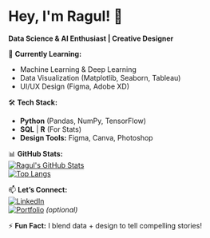 # Hey, I'm Ragul! 👋  
**Data Science & AI Enthusiast | Creative Designer**  

🌱 **Currently Learning:**  
- Machine Learning & Deep Learning  
- Data Visualization (Matplotlib, Seaborn, Tableau)  
- UI/UX Design (Figma, Adobe XD)  

🛠️ **Tech Stack:**  
- **Python** (Pandas, NumPy, TensorFlow)  
- **SQL** | **R** (For Stats)  
- **Design Tools:** Figma, Canva, Photoshop  

📊 **GitHub Stats:**  
[![Ragul's GitHub Stats](https://github-readme-stats.vercel.app/api?username=your-username&show_icons=true&theme=dracula)](https://github.com/your-username)  
[![Top Langs](https://github-readme-stats.vercel.app/api/top-langs/?username=your-username&layout=compact&theme=dracula)](https://github.com/your-username)  

📫 **Let’s Connect:**  
[![LinkedIn](https://img.shields.io/badge/LinkedIn-0077B5?style=for-the-badge&logo=linkedin&logoColor=white)](https://www.linkedin.com/in/your-linkedin)  
[![Portfolio](https://img.shields.io/badge/Portfolio-%23000000.svg?style=for-the-badge&logo=firefox&logoColor=white)](your-portfolio-link) *(optional)*  

⚡ **Fun Fact:** I blend data + design to tell compelling stories!
